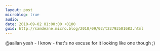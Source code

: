 ```yaml
---
layout: post
microblog: true
audio: 
date: 2010-09-02 01:00:00 +0100
guid: http://samdeane.micro.blog/2010/09/02/t22793501683.html
---
```

@aallan yeah - I know - that's no excuse for it looking like one though ;)

